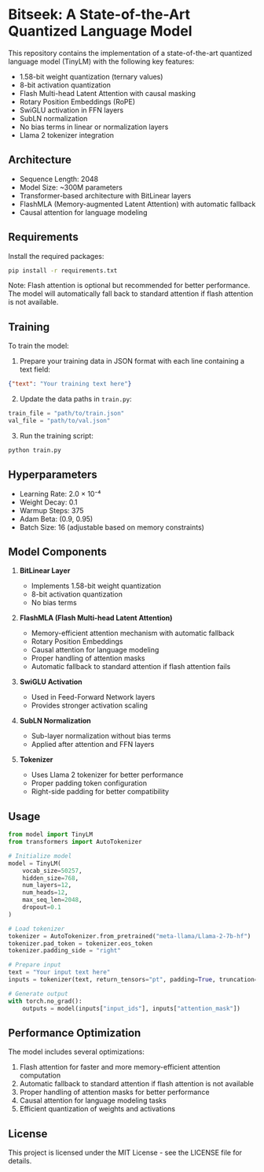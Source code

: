# Bitseek: A State-of-the-Art Quantized Language Model

This repository contains the implementation of a state-of-the-art quantized language model (TinyLM) with the following key features:

- 1.58-bit weight quantization (ternary values)
- 8-bit activation quantization
- Flash Multi-head Latent Attention with causal masking
- Rotary Position Embeddings (RoPE)
- SwiGLU activation in FFN layers
- SubLN normalization
- No bias terms in linear or normalization layers
- Llama 2 tokenizer integration

## Architecture

- Sequence Length: 2048
- Model Size: ~300M parameters
- Transformer-based architecture with BitLinear layers
- FlashMLA (Memory-augmented Latent Attention) with automatic fallback
- Causal attention for language modeling

## Requirements

Install the required packages:

```bash
pip install -r requirements.txt
```

Note: Flash attention is optional but recommended for better performance. The model will automatically fall back to standard attention if flash attention is not available.

## Training

To train the model:

1. Prepare your training data in JSON format with each line containing a text field:
```json
{"text": "Your training text here"}
```

2. Update the data paths in `train.py`:
```python
train_file = "path/to/train.json"
val_file = "path/to/val.json"
```

3. Run the training script:
```bash
python train.py
```

## Hyperparameters

- Learning Rate: 2.0 × 10⁻⁴
- Weight Decay: 0.1
- Warmup Steps: 375
- Adam Beta: (0.9, 0.95)
- Batch Size: 16 (adjustable based on memory constraints)

## Model Components

1. **BitLinear Layer**
   - Implements 1.58-bit weight quantization
   - 8-bit activation quantization
   - No bias terms

2. **FlashMLA (Flash Multi-head Latent Attention)**
   - Memory-efficient attention mechanism with automatic fallback
   - Rotary Position Embeddings
   - Causal attention for language modeling
   - Proper handling of attention masks
   - Automatic fallback to standard attention if flash attention fails

3. **SwiGLU Activation**
   - Used in Feed-Forward Network layers
   - Provides stronger activation scaling

4. **SubLN Normalization**
   - Sub-layer normalization without bias terms
   - Applied after attention and FFN layers

5. **Tokenizer**
   - Uses Llama 2 tokenizer for better performance
   - Proper padding token configuration
   - Right-side padding for better compatibility

## Usage

```python
from model import TinyLM
from transformers import AutoTokenizer

# Initialize model
model = TinyLM(
    vocab_size=50257,
    hidden_size=768,
    num_layers=12,
    num_heads=12,
    max_seq_len=2048,
    dropout=0.1
)

# Load tokenizer
tokenizer = AutoTokenizer.from_pretrained("meta-llama/Llama-2-7b-hf")
tokenizer.pad_token = tokenizer.eos_token
tokenizer.padding_side = "right"

# Prepare input
text = "Your input text here"
inputs = tokenizer(text, return_tensors="pt", padding=True, truncation=True)

# Generate output
with torch.no_grad():
    outputs = model(inputs["input_ids"], inputs["attention_mask"])
```

## Performance Optimization

The model includes several optimizations:
1. Flash attention for faster and more memory-efficient attention computation
2. Automatic fallback to standard attention if flash attention is not available
3. Proper handling of attention masks for better performance
4. Causal attention for language modeling tasks
5. Efficient quantization of weights and activations

## License

This project is licensed under the MIT License - see the LICENSE file for details. 
